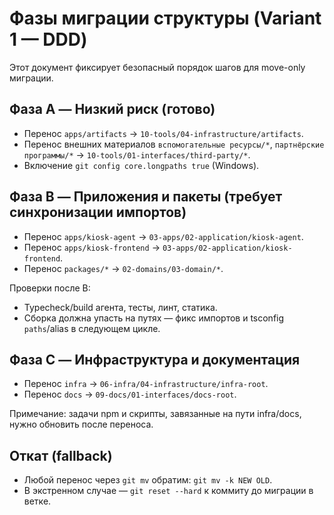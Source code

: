 # Фазы миграции структуры (Variant 1 — DDD)

Этот документ фиксирует безопасный порядок шагов для move-only миграции.

## Фаза A — Низкий риск (готово)

- Перенос `apps/artifacts` → `10-tools/04-infrastructure/artifacts`.
- Перенос внешних материалов `вспомогательные ресурсы/*`, `партнёрские программы/*` → `10-tools/01-interfaces/third-party/*`.
- Включение `git config core.longpaths true` (Windows).

## Фаза B — Приложения и пакеты (требует синхронизации импортов)

- Перенос `apps/kiosk-agent` → `03-apps/02-application/kiosk-agent`.
- Перенос `apps/kiosk-frontend` → `03-apps/02-application/kiosk-frontend`.
- Перенос `packages/*` → `02-domains/03-domain/*`.

Проверки после B:

- Typecheck/build агента, тесты, линт, статика.
- Сборка должна упасть на путях — фикс импортов и tsconfig `paths`/alias в следующем цикле.

## Фаза C — Инфраструктура и документация

- Перенос `infra` → `06-infra/04-infrastructure/infra-root`.
- Перенос `docs` → `09-docs/01-interfaces/docs-root`.

Примечание: задачи npm и скрипты, завязанные на пути infra/docs, нужно обновить после переноса.

## Откат (fallback)

- Любой перенос через `git mv` обратим: `git mv -k NEW OLD`.
- В экстренном случае — `git reset --hard` к коммиту до миграции в ветке.
